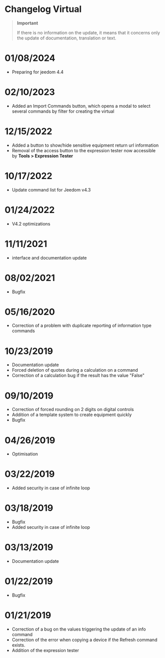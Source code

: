 # Changelog Virtual

>**Important**
>
>If there is no information on the update, it means that it concerns only the update of documentation, translation or text.

# 01/08/2024

- Preparing for jeedom 4.4

# 02/10/2023

- Added an Import Commands button, which opens a modal to select several commands by filter for creating the virtual

# 12/15/2022

- Added a button to show/hide sensitive equipment return url information
- Removal of the access button to the expression tester now accessible by **Tools > Expression Tester**

# 10/17/2022

- Update command list for Jeedom v4.3

# 01/24/2022

- V4.2 optimizations

# 11/11/2021

- interface and documentation update

# 08/02/2021

- Bugfix

# 05/16/2020

- Correction of a problem with duplicate reporting of information type commands

# 10/23/2019

- Documentation update
- Forced deletion of quotes during a calculation on a command
- Correction of a calculation bug if the result has the value "False"

# 09/10/2019

- Correction of forced rounding on 2 digits on digital controls
- Addition of a template system to create equipment quickly
- Bugfix

# 04/26/2019

- Optimisation

# 03/22/2019

- Added security in case of infinite loop

# 03/18/2019

- Bugfix
- Added security in case of infinite loop

# 03/13/2019

- Documentation update

# 01/22/2019

- Bugfix

# 01/21/2019

- Correction of a bug on the values triggering the update of an info command
- Correction of the error when copying a device if the Refresh command exists.
- Addition of the expression tester
